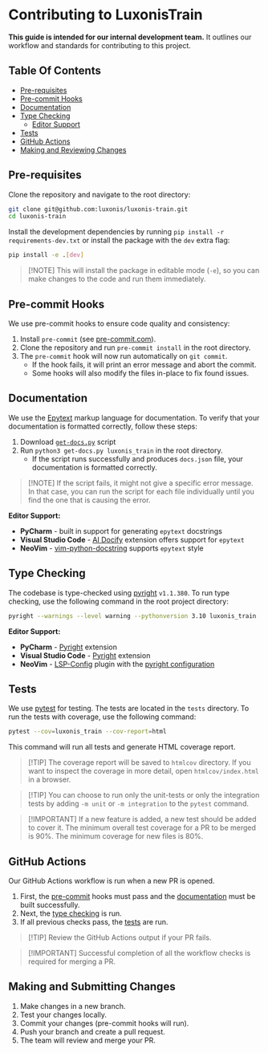 # Contributing to LuxonisTrain

**This guide is intended for our internal development team.**
It outlines our workflow and standards for contributing to this project.

## Table Of Contents

- [Pre-requisites](#pre-requisites)
- [Pre-commit Hooks](#pre-commit-hooks)
- [Documentation](#documentation)
- [Type Checking](#type-checking)
  - [Editor Support](#editor-support)
- [Tests](#tests)
- [GitHub Actions](#github-actions)
- [Making and Reviewing Changes](#making-and-reviewing-changes)

## Pre-requisites

Clone the repository and navigate to the root directory:

```bash
git clone git@github.com:luxonis/luxonis-train.git
cd luxonis-train
```

Install the development dependencies by running `pip install -r requirements-dev.txt` or install the package with the `dev` extra flag:

```bash
pip install -e .[dev]
```

> \[!NOTE\]
> This will install the package in editable mode (`-e`),
> so you can make changes to the code and run them immediately.

## Pre-commit Hooks

We use pre-commit hooks to ensure code quality and consistency:

1. Install `pre-commit` (see [pre-commit.com](https://pre-commit.com/#install)).
1. Clone the repository and run `pre-commit install` in the root directory.
1. The `pre-commit` hook will now run automatically on `git commit`.
   - If the hook fails, it will print an error message and abort the commit.
   - Some hooks will also modify the files in-place to fix found issues.

## Documentation

We use the [Epytext](https://epydoc.sourceforge.net/epytext.html) markup language for documentation.
To verify that your documentation is formatted correctly, follow these steps:

1. Download [`get-docs.py`](https://github.com/luxonis/python-api-analyzer-to-json/blob/main/gen-docs.py) script
1. Run `python3 get-docs.py luxonis_train` in the root directory.
   - If the script runs successfully and produces `docs.json` file, your documentation is formatted correctly.

> \[!NOTE\]
> If the script fails, it might not give a specific error message.
> In that case, you can run the script for each file individually
> until you find the one that is causing the error.

**Editor Support:**

- **PyCharm** - built in support for generating `epytext` docstrings
- **Visual Studio Code** - [AI Docify](https://marketplace.visualstudio.com/items?itemName=AIC.docify) extension offers support for `epytext`
- **NeoVim** - [vim-python-docstring](https://github.com/pixelneo/vim-python-docstring) supports `epytext` style

## Type Checking

The codebase is type-checked using [pyright](https://github.com/microsoft/pyright) `v1.1.380`. To run type checking, use the following command in the root project directory:

```bash
pyright --warnings --level warning --pythonversion 3.10 luxonis_train
```

**Editor Support:**

- **PyCharm** - [Pyright](https://plugins.jetbrains.com/plugin/24145-pyright) extension
- **Visual Studio Code** - [Pyright](https://marketplace.visualstudio.com/items?itemName=ms-pyright.pyright) extension
- **NeoVim** - [LSP-Config](https://github.com/neovim/nvim-lspconfig) plugin with the [pyright configuration](https://github.com/neovim/nvim-lspconfig/blob/master/doc/server_configurations.md#pyright)

## Tests

We use [pytest](https://docs.pytest.org/en/stable/) for testing.
The tests are located in the `tests` directory. To run the tests with coverage, use the following command:

```bash
pytest --cov=luxonis_train --cov-report=html
```

This command will run all tests and generate HTML coverage report.

> \[!TIP\]
> The coverage report will be saved to `htmlcov` directory.
> If you want to inspect the coverage in more detail, open `htmlcov/index.html` in a browser.

> \[!TIP\]
> You can choose to run only the unit-tests or only the integration tests by adding `-m unit` or `-m integration` to the `pytest` command.

> \[!IMPORTANT\]
> If a new feature is added, a new test should be added to cover it.
> The minimum overall test coverage for a PR to be merged is 90%.
> The minimum coverage for new files is 80%.

## GitHub Actions

Our GitHub Actions workflow is run when a new PR is opened.

1. First, the [pre-commit](#pre-commit-hooks) hooks must pass and the [documentation](#documentation) must be built successfully.
1. Next, the [type checking](#type-checking) is run.
1. If all previous checks pass, the [tests](#tests) are run.

> \[!TIP\]
> Review the GitHub Actions output if your PR fails.

> \[!IMPORTANT\]
> Successful completion of all the workflow checks is required for merging a PR.

## Making and Submitting Changes

1. Make changes in a new branch.
1. Test your changes locally.
1. Commit your changes (pre-commit hooks will run).
1. Push your branch and create a pull request.
1. The team will review and merge your PR.
